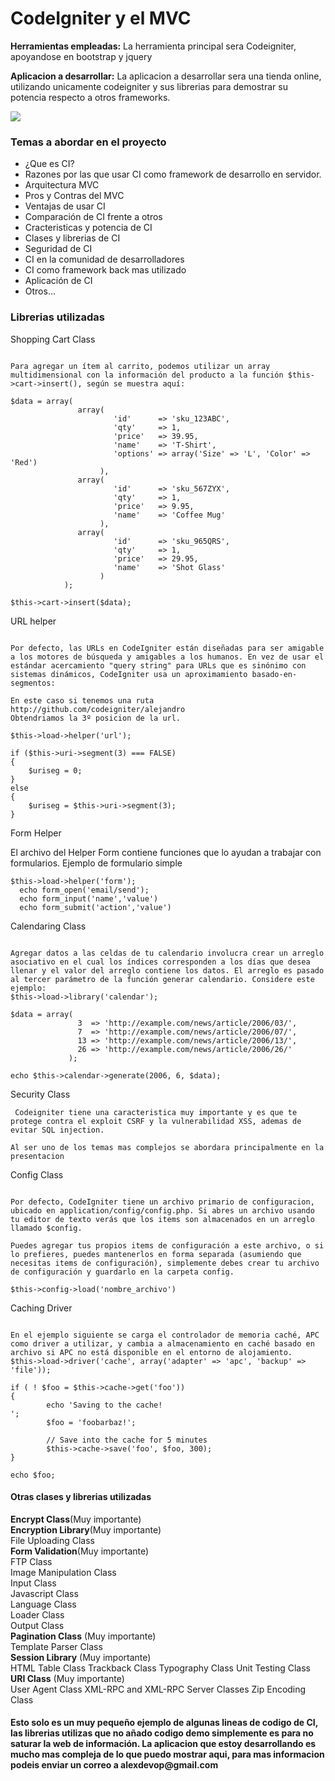 <h1>CodeIgniter y el MVC</h1>


<p><b>Herramientas empleadas:</b> La herramienta principal sera Codeigniter, apoyandose en bootstrap y jquery</p>


<p><b>Aplicacion a desarrollar:</b> La aplicacion a desarrollar sera una tienda online, utilizando unicamente codeigniter y sus librerias para demostrar su potencia respecto a otros frameworks.</p>

<img src="http://blog.collectivecloudperu.com/wp-content/uploads/2015/04/111.png">

<h3>Temas a abordar en el proyecto</h1>

<ul>
  <li>¿Que es CI?</li>
  <li>Razones por las que usar CI como framework de desarrollo en servidor.</li>
  <li>Arquitectura MVC</li>
  <li>Pros y Contras del MVC</li>
  <li>Ventajas de usar CI</li>
  <li>Comparación de CI frente a otros</li>
  <li>Cracteristicas y potencia de CI</li>
  <li>Clases y librerias de CI</li>
  <li>Seguridad de CI</li>
  <li>CI en la comunidad de desarrolladores</li>
  <li>CI como framework back mas utilizado</li>
  <li>Aplicación de CI</li>
  <li>Otros...</li>
</ul>

<h3>Librerias utilizadas</h3>

Shopping Cart Class

<pre><code>
Para agregar un ítem al carrito, podemos utilizar un array multidimensional con la información del producto a la función $this- >cart->insert(), según se muestra aquí:

$data = array(
               array(
                       'id'      => 'sku_123ABC',
                       'qty'     => 1,
                       'price'   => 39.95,
                       'name'    => 'T-Shirt',
                       'options' => array('Size' => 'L', 'Color' => 'Red')
                    ),
               array(
                       'id'      => 'sku_567ZYX',
                       'qty'     => 1,
                       'price'   => 9.95,
                       'name'    => 'Coffee Mug'
                    ),
               array(
                       'id'      => 'sku_965QRS',
                       'qty'     => 1,
                       'price'   => 29.95,
                       'name'    => 'Shot Glass'
                    )
            );

$this->cart->insert($data);
</code></pre>


URL helper
<pre><code>
Por defecto, las URLs en CodeIgniter están diseñadas para ser amigable a los motores de búsqueda y amigables a los humanos. En vez de usar el estándar acercamiento "query string" para URLs que es sinónimo con sistemas dinámicos, CodeIgniter usa un aproximamiento basado-en-segmentos:

En este caso si tenemos una ruta http://github.com/codeigniter/alejandro
Obtendriamos la 3º posicion de la url.

$this->load->helper('url');

if ($this->uri->segment(3) === FALSE)
{
    $uriseg = 0;
}
else
{
    $uriseg = $this->uri->segment(3);
}
</code></pre>

Form Helper

El archivo del Helper Form contiene funciones que lo ayudan a trabajar con formularios. Ejemplo de formulario simple

<pre><code>$this->load->helper('form');
  echo form_open('email/send');
  echo form_input('name','value')
  echo form_submit('action','value')
</pre></code>


Calendaring Class

<pre><code>
Agregar datos a las celdas de tu calendario involucra crear un arreglo asociativo en el cual los índices corresponden a los días que desea llenar y el valor del arreglo contiene los datos. El arreglo es pasado al tercer parámetro de la función generar calendario. Considere este ejemplo:
$this->load->library('calendar');

$data = array(
               3  => 'http://example.com/news/article/2006/03/',
               7  => 'http://example.com/news/article/2006/07/',
               13 => 'http://example.com/news/article/2006/13/',
               26 => 'http://example.com/news/article/2006/26/'
             );

echo $this->calendar->generate(2006, 6, $data);
</code></pre>


Security Class

<pre><code> Codeigniter tiene una caracteristica muy importante y es que te protege contra el exploit CSRF y la vulnerabilidad XSS, ademas de evitar SQL injection.

Al ser uno de los temas mas complejos se abordara principalmente en la presentacion</pre></code>




Config Class


<pre><code>
Por defecto, CodeIgniter tiene un archivo primario de configuracion, ubicado en application/config/config.php. Si abres un archivo usando tu editor de texto verás que los items son almacenados en un arreglo llamado $config.

Puedes agregar tus propios items de configuración a este archivo, o si lo prefieres, puedes mantenerlos en forma separada (asumiendo que necesitas items de configuración), simplemente debes crear tu archivo de configuración y guardarlo en la carpeta config.

$this->config->load('nombre_archivo')</pre></code>

Caching Driver

<pre><code>
En el ejemplo siguiente se carga el controlador de memoria caché, APC como driver a utilizar, y cambia a almacenamiento en caché basado en archivo si APC no está disponible en el entorno de alojamiento.
$this->load->driver('cache', array('adapter' => 'apc', 'backup' => 'file'));

if ( ! $foo = $this->cache->get('foo'))
{
        echo 'Saving to the cache!<br />';
        $foo = 'foobarbaz!';

        // Save into the cache for 5 minutes
        $this->cache->save('foo', $foo, 300);
}

echo $foo;
</code></pre>

<h4>Otras clases y librerias utilizadas</h4>

<b>Encrypt Class</b>(Muy importante)<br>
<b>Encryption Library</b>(Muy importante)<br>
File Uploading Class<br>
<b>Form Validation</b>(Muy importante)<br>
FTP Class<br>
Image Manipulation Class<br>
Input Class<br>
Javascript Class<br>
Language Class<br>
Loader Class<br>
Output Class<br>
<b>Pagination Class</b> (Muy importante)<br>
Template Parser Class<br>
<b>Session Library</b> (Muy importante)<br>
HTML Table Class
Trackback Class
Typography Class
Unit Testing Class
<b>URI Class</b> (Muy importante)<br>
User Agent Class
XML-RPC and XML-RPC Server Classes
Zip Encoding Class

<h4>Esto solo es un muy pequeño ejemplo de algunas lineas de codigo de CI, las librerias utilizas que no añado codigo demo simplemente es para no saturar la web de información. La aplicacion que estoy desarrollando es mucho mas compleja de lo que puedo mostrar aqui, para mas informacion podeis enviar un correo a alexdevop@gmail.com</h4>
